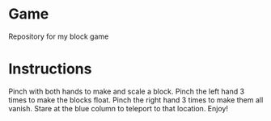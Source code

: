 # Game
Repository for my block game

# Instructions
Pinch with both hands to make and scale a block.
Pinch the left hand 3 times to make the blocks float.
Pinch the right hand 3 times to make them all vanish.
Stare at the blue column to teleport to that location.
Enjoy!

